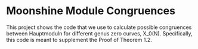# Moonshine Module Congruences

This project shows the code that we use to calculate possible congruences between
Hauptmoduln for different genus zero curves, X_0(N). Specifically, this code is meant
to supplement the Proof of Theorem 1.2. 